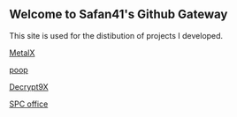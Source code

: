 ## Welcome to Safan41's Github Gateway

This site is used for the distibution of projects I developed.

[MetalX](https://github.com/safan41/MetalX)

[poop](https://github.com/safan41/poop)
 
[Decrypt9X](https://github.com/safan41/Decrypt9X)

[SPC office](https://github.com/safan41/spc_offfice)




